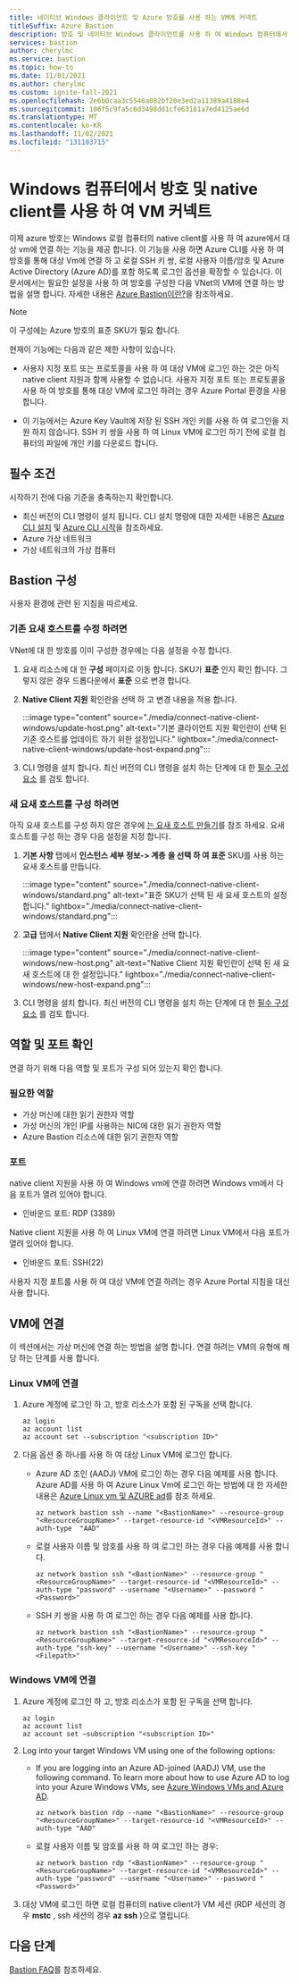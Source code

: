 ```yaml
---
title: 네이티브 Windows 클라이언트 및 Azure 방호를 사용 하는 VM에 커넥트
titleSuffix: Azure Bastion
description: 방호 및 네이티브 Windows 클라이언트를 사용 하 여 Windows 컴퓨터에서 VM에 연결 하는 방법을 알아봅니다.
services: bastion
author: cherylmc
ms.service: bastion
ms.topic: how-to
ms.date: 11/01/2021
ms.author: cherylmc
ms.custom: ignite-fall-2021
ms.openlocfilehash: 2e6b0caa3c5540a082bf20e3ed2a11389a4188e4
ms.sourcegitcommit: 106f5c9fa5c6d3498dd1cfe63181a7ed4125ae6d
ms.translationtype: MT
ms.contentlocale: ko-KR
ms.lasthandoff: 11/02/2021
ms.locfileid: "131103715"
---
```

# <a name="connect-to-a-vm-using-bastion-and-the-native-client-on-your-windows-computer"></a>Windows 컴퓨터에서 방호 및 native client를 사용 하 여 VM 커넥트

이제 azure 방호는 Windows 로컬 컴퓨터의 native client를 사용 하 여 azure에서 대상 vm에 연결 하는 기능을 제공 합니다. 이 기능을 사용 하면 Azure CLI를 사용 하 여 방호를 통해 대상 Vm에 연결 하 고 로컬 SSH 키 쌍, 로컬 사용자 이름/암호 및 Azure Active Directory (Azure AD)를 포함 하도록 로그인 옵션을 확장할 수 있습니다. 이 문서에서는 필요한 설정을 사용 하 여 방호를 구성한 다음 VNet의 VM에 연결 하는 방법을 설명 합니다. 자세한 내용은 [Azure Bastion이란?](bastion-overview.md)을 참조하세요.

> [!NOTE]
> 이 구성에는 Azure 방호의 표준 SKU가 필요 합니다.
>

현재이 기능에는 다음과 같은 제한 사항이 있습니다.

* 사용자 지정 포트 또는 프로토콜을 사용 하 여 대상 VM에 로그인 하는 것은 아직 native client 지원과 함께 사용할 수 없습니다. 사용자 지정 포트 또는 프로토콜을 사용 하 여 방호를 통해 대상 VM에 로그인 하려는 경우 Azure Portal 환경을 사용 합니다.

* 이 기능에서는 Azure Key Vault에 저장 된 SSH 개인 키를 사용 하 여 로그인을 지원 하지 않습니다. SSH 키 쌍을 사용 하 여 Linux VM에 로그인 하기 전에 로컬 컴퓨터의 파일에 개인 키를 다운로드 합니다.

## <a name="prerequisites"></a><a name="prereq"></a>필수 조건

시작하기 전에 다음 기준을 충족하는지 확인합니다.

* 최신 버전의 CLI 명령이 설치 됩니다. CLI 설치 명령에 대한 자세한 내용은 [Azure CLI 설치](/cli/azure/install-azure-cli) 및 [Azure CLI 시작](/cli/azure/get-started-with-azure-cli)을 참조하세요.
* Azure 가상 네트워크
* 가상 네트워크의 가상 컴퓨터

## <a name="configure-bastion"></a>Bastion 구성

사용자 환경에 관련 된 지침을 따르세요.

### <a name="to-modify-an-existing-bastion-host"></a>기존 요새 호스트를 수정 하려면

VNet에 대 한 방호를 이미 구성한 경우에는 다음 설정을 수정 합니다.

1. 요새 리소스에 대 한 **구성** 페이지로 이동 합니다. SKU가 **표준** 인지 확인 합니다. 그렇지 않은 경우 드롭다운에서 **표준** 으로 변경 합니다.
1. **Native Client 지원** 확인란을 선택 하 고 변경 내용을 적용 합니다.

    :::image type="content" source="./media/connect-native-client-windows/update-host.png" alt-text="기본 클라이언트 지원 확인란이 선택 된 기존 호스트를 업데이트 하기 위한 설정입니다." lightbox="./media/connect-native-client-windows/update-host-expand.png":::
1. CLI 명령을 설치 합니다. 최신 버전의 CLI 명령을 설치 하는 단계에 대 한 [필수 구성 요소](#prereq) 를 검토 합니다.

### <a name="to-configure-a-new-bastion-host"></a>새 요새 호스트를 구성 하려면

아직 요새 호스트를 구성 하지 않은 경우에 [는 요새 호스트 만들기](tutorial-create-host-portal.md#createhost)를 참조 하세요. 요새 호스트를 구성 하는 경우 다음 설정을 지정 합니다.

1. **기본 사항** 탭에서 **인스턴스 세부 정보-> 계층** **을 선택 하 여 표준** SKU를 사용 하는 요새 호스트를 만듭니다.

   :::image type="content" source="./media/connect-native-client-windows/standard.png" alt-text="표준 SKU가 선택 된 새 요새 호스트의 설정 합니다." lightbox="./media/connect-native-client-windows/standard.png":::
1. **고급** 탭에서 **Native Client 지원** 확인란을 선택 합니다.

   :::image type="content" source="./media/connect-native-client-windows/new-host.png" alt-text="Native Client 지원 확인란이 선택 된 새 요새 호스트에 대 한 설정입니다." lightbox="./media/connect-native-client-windows/new-host-expand.png":::
1. CLI 명령을 설치 합니다. 최신 버전의 CLI 명령을 설치 하는 단계에 대 한 [필수 구성 요소](#prereq) 를 검토 합니다.

## <a name="verify-roles-and-ports"></a>역할 및 포트 확인

연결 하기 위해 다음 역할 및 포트가 구성 되어 있는지 확인 합니다.

### <a name="required-roles"></a>필요한 역할

* 가상 머신에 대한 읽기 권한자 역할
* 가상 머신의 개인 IP를 사용하는 NIC에 대한 읽기 권한자 역할
* Azure Bastion 리소스에 대한 읽기 권한자 역할

### <a name="ports"></a>포트

native client 지원을 사용 하 여 Windows vm에 연결 하려면 Windows vm에서 다음 포트가 열려 있어야 합니다.

* 인바운드 포트: RDP (3389)

Native client 지원을 사용 하 여 Linux VM에 연결 하려면 Linux VM에서 다음 포트가 열려 있어야 합니다.

* 인바운드 포트: SSH(22)

사용자 지정 포트를 사용 하 여 대상 VM에 연결 하려는 경우 Azure Portal 지침을 대신 사용 합니다.

## <a name="connect-to-a-vm"></a><a name="connect"></a>VM에 연결

이 섹션에서는 가상 머신에 연결 하는 방법을 설명 합니다. 연결 하려는 VM의 유형에 해당 하는 단계를 사용 합니다.

### <a name="connect-to-a-linux-vm"></a>Linux VM에 연결

1. Azure 계정에 로그인 하 고, 방호 리소스가 포함 된 구독을 선택 합니다.

   ```azurecli-interactive
   az login
   az account list
   az account set --subscription "<subscription ID>"
   ```

1. 다음 옵션 중 하나를 사용 하 여 대상 Linux VM에 로그인 합니다.

   * Azure AD 조인 (AADJ) VM에 로그인 하는 경우 다음 예제를 사용 합니다. Azure AD를 사용 하 여 Azure Linux Vm에 로그인 하는 방법에 대 한 자세한 내용은 [Azure Linux vm 및 AZURE ad](../active-directory/devices/howto-vm-sign-in-azure-ad-linux.md)를 참조 하세요.

     ```azurecli-interactive
     az network bastion ssh --name "<BastionName>" --resource-group "<ResourceGroupName>" --target-resource-id "<VMResourceId>" --auth-type  "AAD"
     ```

   * 로컬 사용자 이름 및 암호를 사용 하 여 로그인 하는 경우 다음 예제를 사용 합니다.

      ```azurecli-interactive
      az network bastion ssh "<BastionName>" --resource-group "<ResourceGroupName>" --target-resource-id "<VMResourceId>" --auth-type "password" --username "<Username>" --password "<Password>"
      ```

   * SSH 키 쌍을 사용 하 여 로그인 하는 경우 다음 예제를 사용 합니다.

      ```azurecli-interactive
      az network bastion ssh "<BastionName>" --resource-group "<ResourceGroupName>" --target-resource-id "<VMResourceId>" --auth-type "ssh-key" --username "<Username>" --ssh-key "<Filepath>"
      ```

### <a name="connect-to-a-windows-vm"></a>Windows VM에 연결

1. Azure 계정에 로그인 하 고, 방호 리소스가 포함 된 구독을 선택 합니다.

   ```azurecli-interactive
   az login
   az account list
   az account set –subscription "<subscription ID>"

1. Log into your target Windows VM using one of the following options:

   * If you are logging into an Azure AD-joined (AADJ) VM, use the following command. To learn more about how to use Azure AD to log into your Azure Windows VMs, see [Azure Windows VMs and Azure AD](../active-directory/devices/howto-vm-sign-in-azure-ad-windows.md).

      ```azurecli-interactive
      az network bastion rdp --name "<BastionName>" --resource-group "<ResourceGroupName>" --target-resource-id "<VMResourceId>" --auth-type "AAD"
      ```

   * 로컬 사용자 이름 및 암호를 사용 하 여 로그인 하는 경우:

      ```azurecli-interactive
      az network bastion rdp "<BastionName>" --resource-group "<ResourceGroupName>" --target-resource-id "<VMResourceId>" --auth-type "password" --username "<Username>" --password "<Password>" 
      ```

1. 대상 VM에 로그인 하면 로컬 컴퓨터의 native client가 VM 세션 (RDP 세션의 경우 **mstc** , ssh 세션의 경우 **az ssh** )으로 열립니다.

## <a name="next-steps"></a>다음 단계

[Bastion FAQ](bastion-faq.md)를 참조하세요.
